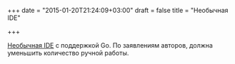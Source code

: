 +++
date = "2015-01-20T21:24:09+03:00"
draft = false
title = "Необычная IDE"

+++

<p><a href="https://github.com/shurcooL/Conception">Необычная IDE</a> с поддержкой Go. По заявлениям авторов, должна уменьшить количество ручной работы.</p>

